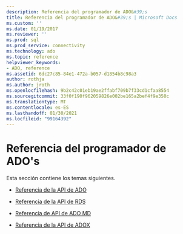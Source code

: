 ```yaml
---
description: Referencia del programador de ADO&#39;s
title: Referencia del programador de ADO&#39;s | Microsoft Docs
ms.custom: ''
ms.date: 01/19/2017
ms.reviewer: ''
ms.prod: sql
ms.prod_service: connectivity
ms.technology: ado
ms.topic: reference
helpviewer_keywords:
- ADO, reference
ms.assetid: 6dc27c85-84e1-472a-b057-d1854b8c98a3
author: rothja
ms.author: jroth
ms.openlocfilehash: 9b2c42c01eb19ae2ffabf709b7f33cd1cfaa8554
ms.sourcegitcommit: 33f0f190f962059826e002be165a2bef4f9e350c
ms.translationtype: MT
ms.contentlocale: es-ES
ms.lasthandoff: 01/30/2021
ms.locfileid: "99164392"
---
```

# <a name="ado-programmer39s-reference"></a>Referencia del programador de ADO&#39;s
Esta sección contiene los temas siguientes.  
  
-   [Referencia de la API de ADO](./ado-api/ado-api-reference.md)  
  
-   [Referencia de la API de RDS](./rds-api/rds-api-reference.md)  
  
-   [Referencia de API de ADO MD](./ado-md-api/ado-md-object-model.md)  
  
-   [Referencia de la API de ADOX](./adox-api/adox-object-model.md)

